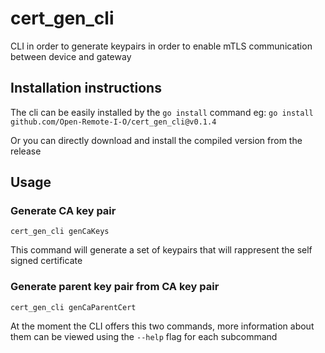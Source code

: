 # cert_gen_cli
CLI in order to generate keypairs in order to enable mTLS communication between device and gateway

## Installation instructions 

The cli can be easily installed by the `go install` command eg:
`go install github.com/Open-Remote-I-O/cert_gen_cli@v0.1.4`

Or you can directly download and install the compiled version from the release

## Usage

### Generate CA key pair 

`cert_gen_cli genCaKeys`

This command will generate a set of keypairs that will rappresent the self signed certificate

### Generate parent key pair from CA key pair

`cert_gen_cli genCaParentCert`

At the moment the CLI offers this two commands, more information about them can be viewed using the `--help` flag for each subcommand
